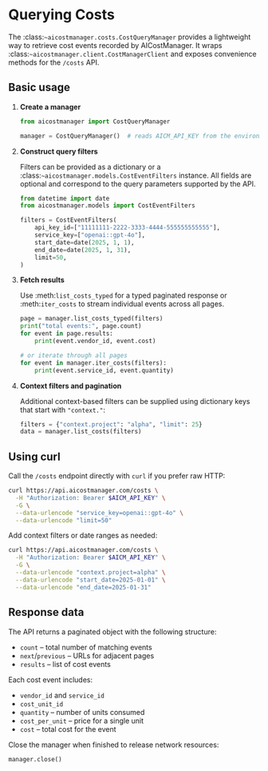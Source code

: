 # Querying Costs

The :class:`~aicostmanager.costs.CostQueryManager` provides a lightweight way
to retrieve cost events recorded by AICostManager. It wraps
:class:`~aicostmanager.client.CostManagerClient` and exposes convenience
methods for the ``/costs`` API.

## Basic usage

1. **Create a manager**

   ```python
   from aicostmanager import CostQueryManager

   manager = CostQueryManager()  # reads AICM_API_KEY from the environment
   ```

2. **Construct query filters**

   Filters can be provided as a dictionary or a
   :class:`~aicostmanager.models.CostEventFilters` instance. All fields are
   optional and correspond to the query parameters supported by the API.

   ```python
   from datetime import date
   from aicostmanager.models import CostEventFilters

   filters = CostEventFilters(
       api_key_id=["11111111-2222-3333-4444-555555555555"],
       service_key=["openai::gpt-4o"],
       start_date=date(2025, 1, 1),
       end_date=date(2025, 1, 31),
       limit=50,
   )
   ```

3. **Fetch results**

   Use :meth:`list_costs_typed` for a typed paginated response or
   :meth:`iter_costs` to stream individual events across all pages.

   ```python
   page = manager.list_costs_typed(filters)
   print("total events:", page.count)
   for event in page.results:
       print(event.vendor_id, event.cost)

   # or iterate through all pages
   for event in manager.iter_costs(filters):
       print(event.service_id, event.quantity)
   ```

4. **Context filters and pagination**

   Additional context-based filters can be supplied using dictionary keys that
   start with ``"context."``:

   ```python
   filters = {"context.project": "alpha", "limit": 25}
   data = manager.list_costs(filters)
   ```

## Using curl

Call the `/costs` endpoint directly with `curl` if you prefer raw HTTP:

```bash
curl https://api.aicostmanager.com/costs \
  -H "Authorization: Bearer $AICM_API_KEY" \
  -G \
  --data-urlencode "service_key=openai::gpt-4o" \
  --data-urlencode "limit=50"
```

Add context filters or date ranges as needed:

```bash
curl https://api.aicostmanager.com/costs \
  -H "Authorization: Bearer $AICM_API_KEY" \
  -G \
  --data-urlencode "context.project=alpha" \
  --data-urlencode "start_date=2025-01-01" \
  --data-urlencode "end_date=2025-01-31"
```

## Response data

The API returns a paginated object with the following structure:

- ``count`` – total number of matching events
- ``next``/``previous`` – URLs for adjacent pages
- ``results`` – list of cost events

Each cost event includes:

- ``vendor_id`` and ``service_id``
- ``cost_unit_id``
- ``quantity`` – number of units consumed
- ``cost_per_unit`` – price for a single unit
- ``cost`` – total cost for the event

Close the manager when finished to release network resources:

```python
manager.close()
```
